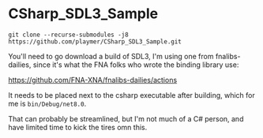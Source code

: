 # CSharp_SDL3_Sample

```
git clone --recurse-submodules -j8 https://github.com/playmer/CSharp_SDL3_Sample.git
```

You'll need to go download a build of SDL3, I'm using one from fnalibs-dailies, since it's what the FNA folks who wrote the binding library use:

https://github.com/FNA-XNA/fnalibs-dailies/actions

It needs to be placed next to the csharp executable after building, which for me is `bin/Debug/net8.0`.

That can probably be streamlined, but I'm not much of a C# person, and have limited time to kick the tires omn this.